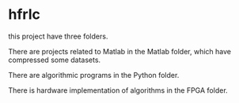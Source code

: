 # hfrlc
this project have three folders.
<p> There are projects related to Matlab in the Matlab folder, which have compressed some datasets.
<p>There are algorithmic programs in the Python folder.
<p>There is hardware implementation of algorithms in the FPGA folder.
